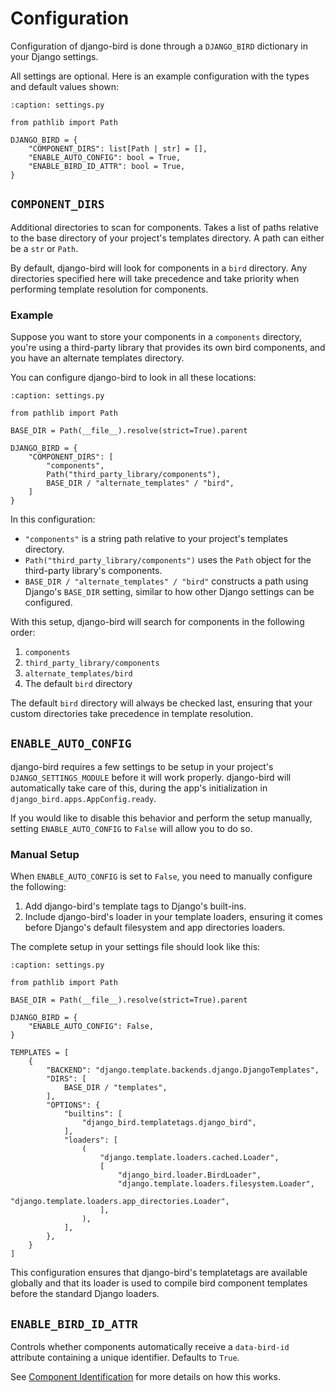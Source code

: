 # Configuration

Configuration of django-bird is done through a `DJANGO_BIRD` dictionary in your Django settings.

All settings are optional. Here is an example configuration with the types and default values shown:

```{code-block} python
:caption: settings.py

from pathlib import Path

DJANGO_BIRD = {
    "COMPONENT_DIRS": list[Path | str] = [],
    "ENABLE_AUTO_CONFIG": bool = True,
    "ENABLE_BIRD_ID_ATTR": bool = True,  
}
```

## `COMPONENT_DIRS`

Additional directories to scan for components. Takes a list of paths relative to the base directory of your project's templates directory. A path can either be a `str` or `Path`.

By default, django-bird will look for components in a `bird` directory. Any directories specified here will take precedence and take priority when performing template resolution for components.

### Example

Suppose you want to store your components in a `components` directory, you're using a third-party library that provides its own bird components, and you have an alternate templates directory.

You can configure django-bird to look in all these locations:

```{code-block} python
:caption: settings.py

from pathlib import Path

BASE_DIR = Path(__file__).resolve(strict=True).parent

DJANGO_BIRD = {
    "COMPONENT_DIRS": [
        "components",
        Path("third_party_library/components"),
        BASE_DIR / "alternate_templates" / "bird",
    ]
}
```

In this configuration:

- `"components"` is a string path relative to your project's templates directory.
- `Path("third_party_library/components")` uses the `Path` object for the third-party library's components.
- `BASE_DIR / "alternate_templates" / "bird"` constructs a path using Django's `BASE_DIR` setting, similar to how other Django settings can be configured.

With this setup, django-bird will search for components in the following order:

1. `components`
2. `third_party_library/components`
3. `alternate_templates/bird`
4. The default `bird` directory

The default `bird` directory will always be checked last, ensuring that your custom directories take precedence in template resolution.

## `ENABLE_AUTO_CONFIG`

django-bird requires a few settings to be setup in your project's `DJANGO_SETTINGS_MODULE` before it will work properly. django-bird will automatically take care of this, during the app's initialization in `django_bird.apps.AppConfig.ready`.

If you would like to disable this behavior and perform the setup manually, setting `ENABLE_AUTO_CONFIG` to `False` will allow you to do so.

### Manual Setup

When `ENABLE_AUTO_CONFIG` is set to `False`, you need to manually configure the following:

1. Add django-bird's template tags to Django's built-ins.
2. Include django-bird's loader in your template loaders, ensuring it comes before Django's default filesystem and app directories loaders.

The complete setup in your settings file should look like this:

```{code-block} python
:caption: settings.py

from pathlib import Path

BASE_DIR = Path(__file__).resolve(strict=True).parent

DJANGO_BIRD = {
    "ENABLE_AUTO_CONFIG": False,
}

TEMPLATES = [
    {
        "BACKEND": "django.template.backends.django.DjangoTemplates",
        "DIRS": [
            BASE_DIR / "templates",
        ],
        "OPTIONS": {
            "builtins": [
                "django_bird.templatetags.django_bird",
            ],
            "loaders": [
                (
                    "django.template.loaders.cached.Loader",
                    [
                        "django_bird.loader.BirdLoader",
                        "django.template.loaders.filesystem.Loader",
                        "django.template.loaders.app_directories.Loader",
                    ],
                ),
            ],
        },
    }
]
```

This configuration ensures that django-bird's templatetags are available globally and that its loader is used to compile bird component templates before the standard Django loaders.

## `ENABLE_BIRD_ID_ATTR`

Controls whether components automatically receive a `data-bird-id` attribute containing a unique identifier. Defaults to `True`.

See [Component Identification](params.md#component-identification) for more details on how this works.
